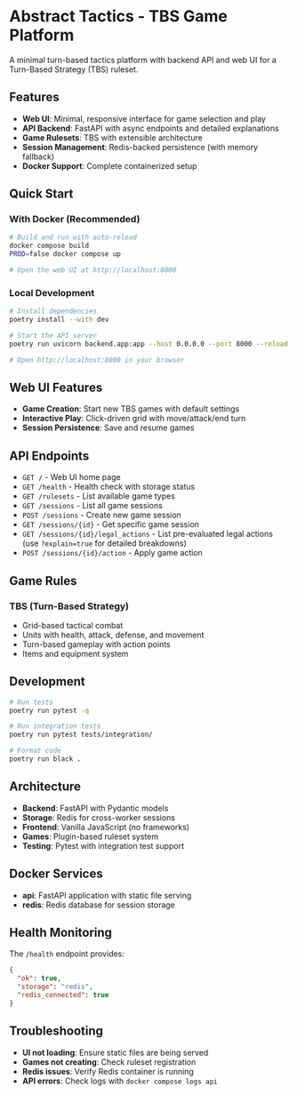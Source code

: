 # Abstract Tactics - TBS Game Platform

A minimal turn-based tactics platform with backend API and web UI for a Turn-Based Strategy (TBS) ruleset.

## Features

- **Web UI**: Minimal, responsive interface for game selection and play
- **API Backend**: FastAPI with async endpoints and detailed explanations
- **Game Rulesets**: TBS with extensible architecture
- **Session Management**: Redis-backed persistence (with memory fallback)
- **Docker Support**: Complete containerized setup

## Quick Start

### With Docker (Recommended)
```bash
# Build and run with auto-reload
docker compose build
PROD=false docker compose up

# Open the web UI at http://localhost:8000
```

### Local Development
```bash
# Install dependencies
poetry install --with dev

# Start the API server
poetry run uvicorn backend.app:app --host 0.0.0.0 --port 8000 --reload

# Open http://localhost:8000 in your browser
```

## Web UI Features

- **Game Creation**: Start new TBS games with default settings
- **Interactive Play**: Click-driven grid with move/attack/end turn
- **Session Persistence**: Save and resume games

## API Endpoints

- `GET /` - Web UI home page
- `GET /health` - Health check with storage status
- `GET /rulesets` - List available game types
- `GET /sessions` - List all game sessions
- `POST /sessions` - Create new game session
- `GET /sessions/{id}` - Get specific game session
 - `GET /sessions/{id}/legal_actions` - List pre-evaluated legal actions (use `?explain=true` for detailed breakdowns)
- `POST /sessions/{id}/action` - Apply game action

## Game Rules

### TBS (Turn-Based Strategy)
- Grid-based tactical combat
- Units with health, attack, defense, and movement
- Turn-based gameplay with action points
- Items and equipment system

## Development

```bash
# Run tests
poetry run pytest -q

# Run integration tests
poetry run pytest tests/integration/

# Format code
poetry run black .
```

## Architecture

- **Backend**: FastAPI with Pydantic models
- **Storage**: Redis for cross-worker sessions
- **Frontend**: Vanilla JavaScript (no frameworks)
- **Games**: Plugin-based ruleset system
- **Testing**: Pytest with integration test support

## Docker Services

- **api**: FastAPI application with static file serving
- **redis**: Redis database for session storage

## Health Monitoring

The `/health` endpoint provides:
```json
{
  "ok": true,
  "storage": "redis",
  "redis_connected": true
}
```

## Troubleshooting

- **UI not loading**: Ensure static files are being served
- **Games not creating**: Check ruleset registration
- **Redis issues**: Verify Redis container is running
- **API errors**: Check logs with `docker compose logs api`
